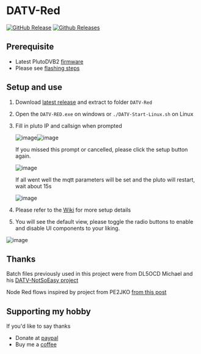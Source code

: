 # DATV-Red
[![GitHub Release](https://img.shields.io/github/v/release/Psynosaur/DATV-Red.svg)](https://github.com/Psynosaur/DATV-Red/releases/latest)  [![Github Releases](https://img.shields.io/github/downloads/Psynosaur/DATV-Red/total.svg)](https://github.com/Psynosaur/DATV-Red/releases/latest)
## Prerequisite
- Latest PlutoDVB2 [firmware](https://github.com/F5OEO/plutosdr-fw/releases)
- Please see [flashing steps](https://github.com/Psynosaur/DATV-Red/wiki#flashing-steps)

## Setup and use
1. Download [latest release](https://github.com/Psynosaur/DATV-Red/releases) and extract to folder `DATV-Red`

2. Open the `DATV-RED.exe` on windows or `./DATV-Start-Linux.sh` on Linux

3. Fill in pluto IP and callsign when prompted

   ![image](https://github.com/Psynosaur/DATV-Red/assets/26934113/00e838cb-3d4e-4fe0-b610-449a343060ef)![image](https://github.com/Psynosaur/DATV-Red/assets/26934113/7192efc2-e02d-4e60-9332-be3d219206c0)

   If you missed this prompt or cancelled, please click the setup button again.

   ![image](https://github.com/Psynosaur/DATV-Red/assets/26934113/ecfb21b7-e148-4ab2-a497-0495d5fd14a7)

   If all went well the mqtt parameters will be set and the pluto will restart, wait about 15s

   ![image](https://github.com/Psynosaur/DATV-Red/assets/26934113/37f20566-e88c-4b93-9b5a-59f16466f469)
 
5. Please refer to the [Wiki](https://github.com/Psynosaur/DATV-Red/wiki) for more setup details

6. You will see the default view, please toggle the radio buttons to enable and disable UI components to your liking.

![image](https://github.com/Psynosaur/DATV-Red/assets/26934113/0a73d0de-1e29-4694-8d71-54c29df8c3aa)


## Thanks
Batch files previously used in this project were from DL5OCD Michael and his [DATV-NotSoEasy project](https://groups.io/g/plutodvb/message/257)

Node Red flows inspired by project from PE2JKO [from this post](https://www.pg540.org/wiki/index.php/RFE_for_PlutoDVB2)

## Supporting my hobby
If you'd like to say thanks
  - Donate at [paypal](https://paypal.me/zs1sci?country.x=ZA&locale.x=en_US)
  - Buy me a [coffee](https://www.buymeacoffee.com/ohansmitg)
